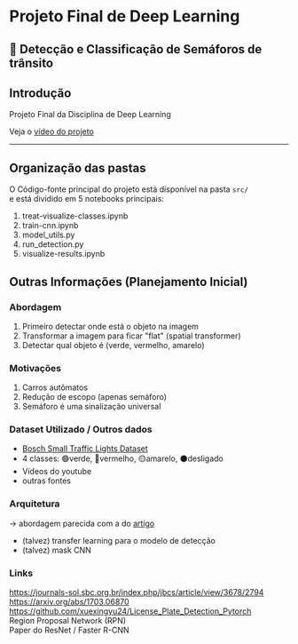 # Projeto Final de Deep Learning

## 🚦 Detecção e Classificação de Semáforos de trânsito

## Introdução

Projeto Final da Disciplina de Deep Learning

Veja o [vídeo do projeto](https://youtu.be/7b31YjWQJwU)

---

## Organização das pastas

O Código-fonte principal do projeto está disponível na pasta `src/`  
e está dividido em 5 notebooks principais:

1. treat-visualize-classes.ipynb
2. train-cnn.ipynb
3. model_utils.py
4. run_detection.py
5. visualize-results.ipynb

## Outras Informações (Planejamento Inicial)

### Abordagem

1. Primeiro detectar onde está o objeto na imagem
2. Transformar a imagem para ficar "flat" (spatial transformer)
3. Detectar qual objeto é (verde, vermelho, amarelo)

### Motivações

1. Carros autômatos
2. Redução de escopo (apenas semáforo)
3. Semáforo é uma sinalização universal

### Dataset Utilizado / Outros dados

- [Bosch Small Traffic Lights Dataset](https://zenodo.org/records/12706046)
- 4 classes: 🟢verde, 🔴vermelho, 🟡amarelo, ⚫desligado
- Vídeos do youtube
- outras fontes

### Arquitetura

-> abordagem parecida com a do [artigo](https://pure.port.ac.uk/ws/portalfiles/portal/75106637/Robust_Real_time_Traffic_Light_Detector_on_Small_Form_Platform_for_Autonomous_Vehicleslastedition.pdf)

- (talvez) transfer learning para o modelo de detecção
- (talvez) mask CNN

### Links

https://journals-sol.sbc.org.br/index.php/jbcs/article/view/3678/2794  
https://arxiv.org/abs/1703.06870  
https://github.com/xuexingyu24/License_Plate_Detection_Pytorch  
Region Proposal Network (RPN)  
Paper do ResNet / Faster R-CNN
